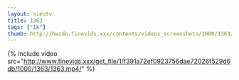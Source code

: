 ```yaml
--- 
layout: sieutv
title: 1363
tags: ["1k"]
thumb: http://hwcdn.finevids.xxx/contents/videos_screenshots/1000/1363/preview.mp4.jpg
---
```

{% include video src="http://www.finevids.xxx/get_file/1/f391a72ef0923756dae72026f529d6db/1000/1363/1363.mp4/" %} 
